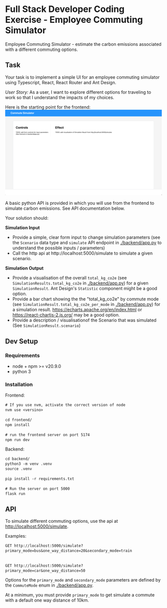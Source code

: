# Full Stack Developer Coding Exercise - Employee Commuting Simulator

Employee Commuting Simulator - estimate the carbon emissions associated with a different commuting options.

## Task

Your task is to implement a simple UI for an employee commuting simulator using Typescript, React, React Router and Ant Design.

_User Story:_ As a user, I want to explore different options for traveling to work so that I understand the impacts of my choices.

Here is the starting point for the frontend: ![](./docs/images/starting_point.png)

A basic python API is provided in [](./backend/app.py) which you will use from the frontend to simulate carbon emissions. See API documentation below.

Your solution should:

__Simulation Input__

* Provide a simple, clear form input to change simulation parameters (see the `Scenario` data type and `simulate` API endpoint in [./backend/app.py](./backend/app.py) to understand the possible inputs / parameters)
* Call the http api at http://localhost:5000/simulate to simulate a given scenario.

__Simulation Output__

* Provide a visualisation of the overall `total_kg_co2e` (see `SimulationResults.total_kg_co2e` in [./backend/app.py](./backend/app.py)) for a given `SimulationResult`. Ant Design's `Statistic` component might be a good option.
* Provide a bar chart showing the the "total_kg_co2e" by commute mode (see `SimulationResult.total_kg_co2e_per_mode` in [./backend/app.py](./backend/app.py)) for a simulation result. https://echarts.apache.org/en/index.html or https://react-chartjs-2.js.org/ may be a good option.
* Provide a description / visualisationof the Scenario that was simulated (See `SimulationResult.scenario`)

## Dev Setup

### Requirements

* node + npm >= v20.9.0
* python 3

### Installation

Frontend:

```
# If you use nvm, activate the correct version of node
nvm use <versino>

cd frontend/
npm install

# run the frontend server on port 5174
npm run dev

```

Backend:

```
cd backend/
python3 -m venv .venv
source .venv

pip install -r requirements.txt

# Run the server on port 5000
flask run

```

## API

To simulate different commuting options, use the api at [http://localhost:5000/simulate]().

Examples:
```
GET http://localhost:5000/simulate?primary_mode=bus&one_way_distance=20&secondary_mode=train


GET http://localhost:5000/simulate?primary_mode=car&one_way_distance=50

```

Options for the `primary_mode` and `secondary_mode` parameters are defined by the `CommuteMode` enum in [./backend/app.py](./backend/app.py).

At a minimum, you must provide `primary_mode` to get simulate a commute with a default one way distance of 10km.
